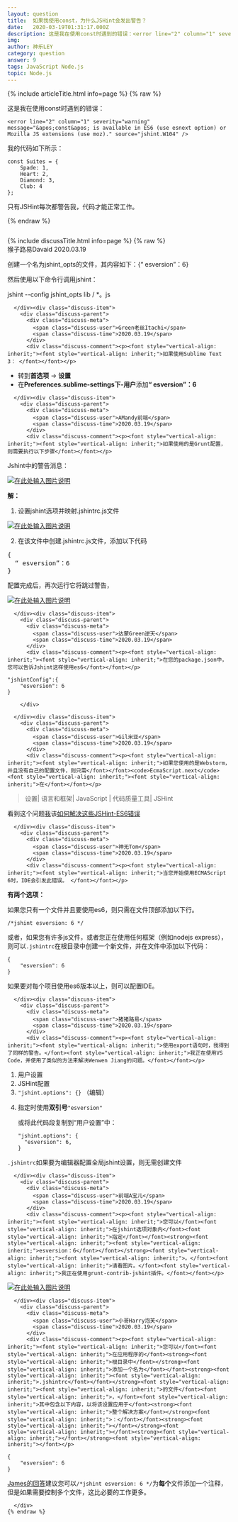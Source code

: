 ```yaml
---
layout: question
title:  如果我使用const，为什么JSHint会发出警告？
date:   2020-03-19T01:31:17.000Z
description: 这是我在使用const时遇到的错误：<error line="2" column="1" severity="warning" message="&a...
img: 
author: 神乐LEY
category: question
answer: 9
tags: JavaScript Node.js
topic: Node.js
---
```

<div class="article-root">
  <div class="article">
    {% include articleTitle.html info=page %}
    {% raw %}
    <div class="article-content"><p><font style="vertical-align: inherit;"><font style="vertical-align: inherit;">这是我在使用const时遇到的错误：</font></font></p>

<pre><code>&lt;error line="2" column="1" severity="warning" message="&amp;apos;const&amp;apos; is available in ES6 (use esnext option) or Mozilla JS extensions (use moz)." source="jshint.W104" /&gt;
</code></pre>

<p><font style="vertical-align: inherit;"><font style="vertical-align: inherit;">我的代码如下所示：</font></font></p>

<pre><code>const Suites = {<font></font>
    Spade: 1,<font></font>
    Heart: 2,<font></font>
    Diamond: 3,<font></font>
    Club: 4<font></font>
};<font></font>
</code></pre>

<p><font style="vertical-align: inherit;"><font style="vertical-align: inherit;">只有JSHint每次都警告我，代码才能正常工作。</font></font></p></div>
    {% endraw %}
  </div>
  <p style="height: 0;width:0;overflow: hidden;"> 第2209篇《如果我使用const，为什么JSHint会发出警告？》来自Winter(https://github.com/aiyld/aiyld.github.io)的站点</p>
  <div class="discuss-wrapper">
    {% include discussTitle.html info=page %}
    {% raw %}
    <div class="discuss-item">
        <div class="discuss-parent">
          <div class="discuss-meta">
            <span class="discuss-user">猴子路易Davaid</span>
            <span class="discuss-time">2020.03.19</span>
          </div>
          <div class="discuss-comment"><p><font style="vertical-align: inherit;"><font style="vertical-align: inherit;">创建一个名为jshint_opts的文件，其内容如下：{“ esversion”：6}</font></font></p>

<p><font style="vertical-align: inherit;"><font style="vertical-align: inherit;">然后使用以下命令行调用jshint：</font></font></p>

<p><font style="vertical-align: inherit;"><font style="vertical-align: inherit;">jshint --config jshint_opts lib / *。js</font></font></p></div>
        </div>
        
      </div><div class="discuss-item">
        <div class="discuss-parent">
          <div class="discuss-meta">
            <span class="discuss-user">Green老丝Itachi</span>
            <span class="discuss-time">2020.03.19</span>
          </div>
          <div class="discuss-comment"><p><font style="vertical-align: inherit;"><font style="vertical-align: inherit;">如果使用Sublime Text 3： </font></font></p>

<ul>
<li><font style="vertical-align: inherit;"><font style="vertical-align: inherit;">转到</font></font><strong><font style="vertical-align: inherit;"><font style="vertical-align: inherit;">首选项</font></font></strong><font style="vertical-align: inherit;"><font style="vertical-align: inherit;"> -&gt; </font></font><strong><font style="vertical-align: inherit;"><font style="vertical-align: inherit;">设置</font></font></strong></li>
<li><font style="vertical-align: inherit;"><font style="vertical-align: inherit;">在</font></font><strong><font style="vertical-align: inherit;"><font style="vertical-align: inherit;">Preferences.sublime-settings下-用户</font></font></strong><font style="vertical-align: inherit;"><font style="vertical-align: inherit;">添加</font></font><strong><font style="vertical-align: inherit;"><font style="vertical-align: inherit;">“ esversion”：6</font></font></strong></li>
</ul></div>
        </div>
        
      </div><div class="discuss-item">
        <div class="discuss-parent">
          <div class="discuss-meta">
            <span class="discuss-user">AMandy前端</span>
            <span class="discuss-time">2020.03.19</span>
          </div>
          <div class="discuss-comment"><p><font style="vertical-align: inherit;"><font style="vertical-align: inherit;">如果使用的是Grunt配置，则需要执行以下步骤</font></font></p>

<p><font style="vertical-align: inherit;"><font style="vertical-align: inherit;">Jshint中的警告消息：</font></font></p>

<p><a href="https://i.stack.imgur.com/dpOI4.png" rel="nofollow noreferrer"><img src="https://i.stack.imgur.com/dpOI4.png" alt="在此处输入图片说明"></a></p>

<p><strong><font style="vertical-align: inherit;"><font style="vertical-align: inherit;">解：</font></font></strong></p>

<ol>
<li><font style="vertical-align: inherit;"><font style="vertical-align: inherit;">设置jshint选项并映射.jshintrc.js文件</font></font></li>
</ol>

<p><a href="https://i.stack.imgur.com/JWyfo.png" rel="nofollow noreferrer"><img src="https://i.stack.imgur.com/JWyfo.png" alt="在此处输入图片说明"></a></p>

<ol start="2">
<li><font style="vertical-align: inherit;"><font style="vertical-align: inherit;">在该文件中创建.jshintrc.js文件，添加以下代码</font></font></li>
</ol>

<pre><font style="vertical-align: inherit;"><font style="vertical-align: inherit;">{  </font></font><font></font><font style="vertical-align: inherit;"><font style="vertical-align: inherit;">
  “ esversion”：6  </font></font><font></font><font style="vertical-align: inherit;"><font style="vertical-align: inherit;">
} </font></font><font></font>
</pre>

<p><font style="vertical-align: inherit;"><font style="vertical-align: inherit;">配置完成后，再次运行它将跳过警告，</font></font></p>

<p><a href="https://i.stack.imgur.com/Gifh9.png" rel="nofollow noreferrer"><img src="https://i.stack.imgur.com/Gifh9.png" alt="在此处输入图片说明"></a></p></div>
        </div>
        
      </div><div class="discuss-item">
        <div class="discuss-parent">
          <div class="discuss-meta">
            <span class="discuss-user">达蒙Green逆天</span>
            <span class="discuss-time">2020.03.19</span>
          </div>
          <div class="discuss-comment"><p><font style="vertical-align: inherit;"><font style="vertical-align: inherit;">在您的package.json中，您可以告诉Jshint这样使用es6</font></font></p>

<pre><code>"jshintConfig":{<font></font>
    "esversion": 6 <font></font>
}<font></font>
</code></pre></div>
        </div>
        
      </div><div class="discuss-item">
        <div class="discuss-parent">
          <div class="discuss-meta">
            <span class="discuss-user">Gil米亚</span>
            <span class="discuss-time">2020.03.19</span>
          </div>
          <div class="discuss-comment"><p><font style="vertical-align: inherit;"><font style="vertical-align: inherit;">如果您使用的是Webstorm，并且没有自己的配置文件，则只需</font></font><code>EcmaScript.next</code><font style="vertical-align: inherit;"><font style="vertical-align: inherit;">在</font></font></p>

<blockquote>
  <p><font style="vertical-align: inherit;"><font style="vertical-align: inherit;">设置| </font><font style="vertical-align: inherit;">语言和框架| </font><font style="vertical-align: inherit;">JavaScript | </font><font style="vertical-align: inherit;">代码质量工具| </font><font style="vertical-align: inherit;">JSHint</font></font></p>
</blockquote>

<p><font style="vertical-align: inherit;"><font style="vertical-align: inherit;">看到这个问题</font><a href="https://intellij-support.jetbrains.com/hc/en-us/community/posts/360000112510-How-do-I-resolve-these-JSHint-ES6-errors-?flash_digest=7f9a0f5de48b847a37ee71c787c0d42fa63f2234" rel="nofollow noreferrer"><font style="vertical-align: inherit;">我</font></a><font style="vertical-align: inherit;">该</font></font><a href="https://intellij-support.jetbrains.com/hc/en-us/community/posts/360000112510-How-do-I-resolve-these-JSHint-ES6-errors-?flash_digest=7f9a0f5de48b847a37ee71c787c0d42fa63f2234" rel="nofollow noreferrer"><font style="vertical-align: inherit;"><font style="vertical-align: inherit;">如何解决这些JSHint-ES6错误</font></font></a> </p></div>
        </div>
        
      </div><div class="discuss-item">
        <div class="discuss-parent">
          <div class="discuss-meta">
            <span class="discuss-user">神无Tom</span>
            <span class="discuss-time">2020.03.19</span>
          </div>
          <div class="discuss-comment"><p><font style="vertical-align: inherit;"><font style="vertical-align: inherit;">当您开始使用ECMAScript 6时，IDE会引发此错误。 </font></font></p>

<p><strong><font style="vertical-align: inherit;"><font style="vertical-align: inherit;">有两个选项：</font></font></strong></p>

<p><font style="vertical-align: inherit;"><font style="vertical-align: inherit;">如果您只有一个文件并且要使用es6，则只需在文件顶部添加以下行。</font></font></p>

<pre><code>/*jshint esversion: 6 */
</code></pre>

<p><font style="vertical-align: inherit;"><font style="vertical-align: inherit;">或者，如果您有许多js文件，或者您正在使用任何框架（例如nodejs express），则可以</font></font><code>.jshintrc</code><font style="vertical-align: inherit;"><font style="vertical-align: inherit;">在根目录中</font><font style="vertical-align: inherit;">创建一个新文件</font><font style="vertical-align: inherit;">，并在文件中添加以下代码：</font></font></p>

<pre><code>{<font></font>
    "esversion": 6<font></font>
}<font></font>
</code></pre>

<p><font style="vertical-align: inherit;"><font style="vertical-align: inherit;">如果要对每个项目使用es6版本以上，则可以配置IDE。</font></font></p></div>
        </div>
        
      </div><div class="discuss-item">
        <div class="discuss-parent">
          <div class="discuss-meta">
            <span class="discuss-user">猪猪路易</span>
            <span class="discuss-time">2020.03.19</span>
          </div>
          <div class="discuss-comment"><p><font style="vertical-align: inherit;"><font style="vertical-align: inherit;">使用export语句时，我得到了同样的警告。</font><font style="vertical-align: inherit;">我正在使用VS Code，并使用了类似的方法来解决Wenwen Jiang的问题。</font></font></p>

<ol>
<li><font style="vertical-align: inherit;"><font style="vertical-align: inherit;">用户设置</font></font></li>
<li><font style="vertical-align: inherit;"><font style="vertical-align: inherit;">JSHint配置</font></font></li>
<li><code>"jshint.options": {}</code><font style="vertical-align: inherit;"><font style="vertical-align: inherit;"> （编辑）</font></font></li>
<li><p><font style="vertical-align: inherit;"><font style="vertical-align: inherit;">指定时</font><font style="vertical-align: inherit;">使用</font></font><strong><font style="vertical-align: inherit;"><font style="vertical-align: inherit;">双引号</font></font></strong><font style="vertical-align: inherit;"></font><code>"esversion"</code></p>

<p><font style="vertical-align: inherit;"><font style="vertical-align: inherit;">或将此代码段复制到“用户设置”中：</font></font></p>

<pre><code>"jshint.options": {<font></font>
  "esversion": 6,<font></font>
}<font></font>
</code></pre></li>
</ol>

<p><font style="vertical-align: inherit;"></font><code>.jshintrc</code><font style="vertical-align: inherit;"><font style="vertical-align: inherit;">如果要为编辑器配置全局jshint设置，则无需</font><font style="vertical-align: inherit;">创建</font><font style="vertical-align: inherit;">文件</font></font></p></div>
        </div>
        
      </div><div class="discuss-item">
        <div class="discuss-parent">
          <div class="discuss-meta">
            <span class="discuss-user">前端A宝儿</span>
            <span class="discuss-time">2020.03.19</span>
          </div>
          <div class="discuss-comment"><p><font style="vertical-align: inherit;"><font style="vertical-align: inherit;">您可以</font><font style="vertical-align: inherit;">在jshint选项对象内</font><font style="vertical-align: inherit;">指定</font></font><strong><font style="vertical-align: inherit;"><font style="vertical-align: inherit;">esversion：6</font></font></strong><font style="vertical-align: inherit;"><font style="vertical-align: inherit;">。</font><font style="vertical-align: inherit;">请看图片。</font><font style="vertical-align: inherit;">我正在使用grunt-contrib-jshint插件。</font></font></p>

<p><a href="https://i.stack.imgur.com/Uvday.jpg" rel="noreferrer"><img src="https://i.stack.imgur.com/Uvday.jpg" alt="在此处输入图片说明"></a></p></div>
        </div>
        
      </div><div class="discuss-item">
        <div class="discuss-parent">
          <div class="discuss-meta">
            <span class="discuss-user">小哥Harry泡芙</span>
            <span class="discuss-time">2020.03.19</span>
          </div>
          <div class="discuss-comment"><p><font style="vertical-align: inherit;"><font style="vertical-align: inherit;">您可以</font><font style="vertical-align: inherit;">在应用程序的</font><strong><font style="vertical-align: inherit;">根目录中</font></strong><font style="vertical-align: inherit;">添加一个名为</font></font><strong><font style="vertical-align: inherit;"><font style="vertical-align: inherit;">.jshintrc</font></font></strong><font style="vertical-align: inherit;"><font style="vertical-align: inherit;">的文件</font><font style="vertical-align: inherit;">，</font><font style="vertical-align: inherit;">其中包含以下内容，以将该设置应用于</font><strong><font style="vertical-align: inherit;">整个解决方案</font></strong><font style="vertical-align: inherit;">：</font></font><strong><font style="vertical-align: inherit;"></font></strong><font style="vertical-align: inherit;"></font><strong><font style="vertical-align: inherit;"></font></strong><font style="vertical-align: inherit;"></font></p>

<pre><code>{<font></font>
    "esversion": 6<font></font>
}<font></font>
</code></pre>

<p><a href="https://stackoverflow.com/a/27442276/1476885"><font style="vertical-align: inherit;"><font style="vertical-align: inherit;">James的回答</font></font></a><font style="vertical-align: inherit;"><font style="vertical-align: inherit;">建议您可以</font></font><code>/*jshint esversion: 6 */</code><font style="vertical-align: inherit;"><font style="vertical-align: inherit;">为</font></font><strong><font style="vertical-align: inherit;"><font style="vertical-align: inherit;">每个</font></font></strong><font style="vertical-align: inherit;"><font style="vertical-align: inherit;">文件</font><font style="vertical-align: inherit;">添加一个注释</font><font style="vertical-align: inherit;">，但是如果需要控制多个文件，这比必要的工作更多。</font></font></p></div>
        </div>
        
      </div>
    {% endraw %}
  </div>
<div>
